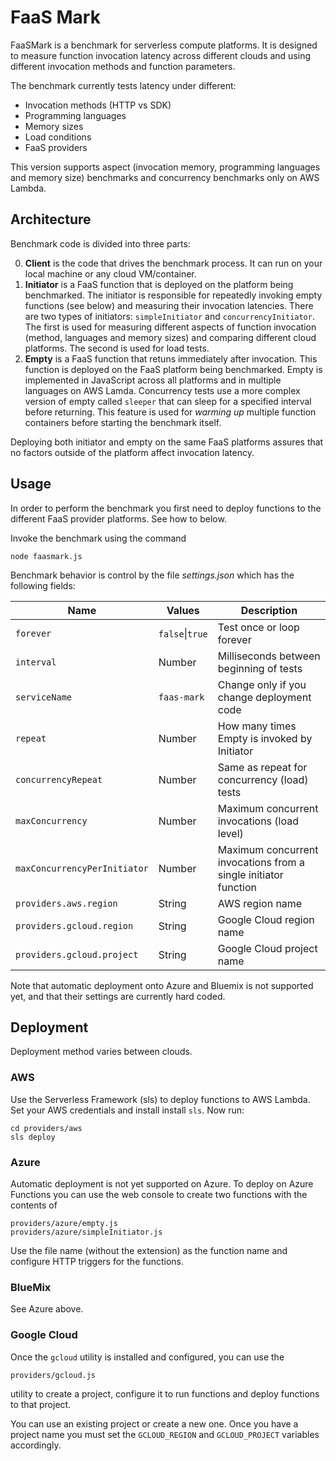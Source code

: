 # FaaS Mark

FaaSMark is a benchmark for serverless compute platforms. It is designed to measure function invocation latency across different clouds and using different invocation methods and function parameters.

The benchmark currently tests latency under different:
* Invocation methods (HTTP vs SDK)
* Programming languages
* Memory sizes
* Load conditions
* FaaS providers

This version supports aspect (invocation memory, programming languages and memory size) benchmarks and concurrency benchmarks only on AWS Lambda.

## Architecture

Benchmark code is divided into three parts:

0. **Client** is the code that drives the benchmark process. It can run on your local machine or any cloud VM/container.
0. **Initiator** is a FaaS function that is deployed on the platform being benchmarked. The initiator is responsible for repeatedly invoking empty functions (see below) and measuring their invocation latencies. There are two types of initiators: `simpleInitiator` and `concurrencyInitiator`. The first is used for measuring different aspects of function invocation (method, languages and memory sizes) and comparing different cloud platforms. The second is used for load tests.
0. **Empty** is a FaaS function that retuns immediately after invocation. This function is deployed on the FaaS platform being benchmarked. Empty is implemented in JavaScript across all platforms and in multiple languages on AWS Lamda. Concurrency tests use a more complex version of empty called `sleeper` that can sleep for a specified interval before returning. This feature is used for *warming up* multiple function containers before starting the benchmark itself.

Deploying both initiator and empty on the same FaaS platforms assures that no factors outside of the platform affect invocation latency.

## Usage

In order to perform the benchmark you first need to deploy functions to the different FaaS provider platforms. See how to below.

Invoke the benchmark using the command

    node faasmark.js

Benchmark behavior is control by the file *settings.json* which has the following fields:


| Name | Values | Description |
| ---- | ------ | ----------- |
| `forever`                    | `false`&#124;`true` | Test once or loop forever |
| `interval`                   | Number              | Milliseconds between beginning of tests |
| `serviceName`                | `faas-mark`         | Change only if you change deployment code |
| `repeat`                     | Number              | How many times Empty is invoked by Initiator |
| `concurrencyRepeat`          | Number              | Same as repeat for concurrency (load) tests |
| `maxConcurrency`             | Number              | Maximum concurrent invocations (load level)                     |
| `maxConcurrencyPerInitiator` | Number              | Maximum concurrent invocations from a single initiator function |
| `providers.aws.region`       | String              | AWS region name |
| `providers.gcloud.region`    | String              | Google Cloud region name |
| `providers.gcloud.project`   | String              | Google Cloud project name |

Note that automatic deployment onto Azure and Bluemix is not supported yet, and that their settings are currently hard coded.

## Deployment

Deployment method varies between clouds.

### AWS

Use the Serverless Framework (sls) to deploy functions to AWS Lambda. Set your AWS credentials and install install `sls`.
Now run:

    cd providers/aws
    sls deploy

### Azure

Automatic deployment is not yet supported on Azure. To deploy on Azure Functions you can use the web console to create two functions with the contents of

    providers/azure/empty.js
    providers/azure/simpleInitiator.js

Use the file name (without the extension) as the function name and configure HTTP triggers for the functions.

### BlueMix

See Azure above.

### Google Cloud

Once the `gcloud` utility is installed and configured, you can use the

    providers/gcloud.js

utility to create a project, configure it to run functions and deploy functions to that project.

You can use an existing project or create a new one. Once you have a project name you must set the `GCLOUD_REGION` and `GCLOUD_PROJECT` variables accordingly.
